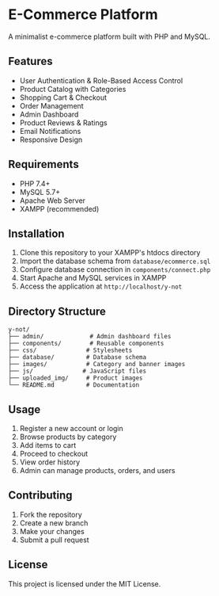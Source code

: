 # E-Commerce Platform

A minimalist e-commerce platform built with PHP and MySQL.

## Features

- User Authentication & Role-Based Access Control
- Product Catalog with Categories
- Shopping Cart & Checkout
- Order Management
- Admin Dashboard
- Product Reviews & Ratings
- Email Notifications
- Responsive Design

## Requirements

- PHP 7.4+
- MySQL 5.7+
- Apache Web Server
- XAMPP (recommended)

## Installation

1. Clone this repository to your XAMPP's htdocs directory
2. Import the database schema from `database/ecommerce.sql`
3. Configure database connection in `components/connect.php`
4. Start Apache and MySQL services in XAMPP
5. Access the application at `http://localhost/y-not`

## Directory Structure

```
y-not/
├── admin/             # Admin dashboard files
├── components/        # Reusable components
├── css/              # Stylesheets
├── database/         # Database schema
├── images/           # Category and banner images
├── js/              # JavaScript files
├── uploaded_img/     # Product images
└── README.md         # Documentation
```

## Usage

1. Register a new account or login
2. Browse products by category
3. Add items to cart
4. Proceed to checkout
5. View order history
6. Admin can manage products, orders, and users

## Contributing

1. Fork the repository
2. Create a new branch
3. Make your changes
4. Submit a pull request

## License

This project is licensed under the MIT License.
